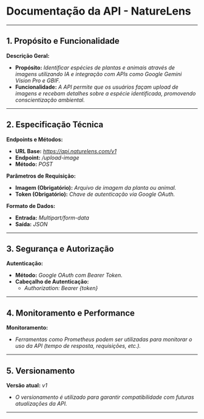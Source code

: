# Documentação da API - NatureLens

---

## 1. Propósito e Funcionalidade

**Descrição Geral:**
- **Propósito:** *Identificar espécies de plantas e animais através de imagens utilizando IA e integração com APIs como Google Gemini Vision Pro e GBIF.*
- **Funcionalidade:** *A API permite que os usuários façam upload de imagens e recebam detalhes sobre a espécie identificada, promovendo conscientização ambiental.*

---

## 2. Especificação Técnica

**Endpoints e Métodos:**
- **URL Base:** *https://api.naturelens.com/v1*
- **Endpoint:** */upload-image*
- **Método:** *POST*

**Parâmetros de Requisição:**
- **Imagem (Obrigatório):** *Arquivo de imagem da planta ou animal.*
- **Token (Obrigatório):** *Chave de autenticação via Google OAuth.*

**Formato de Dados:**
- **Entrada:** *Multipart/form-data*
- **Saída:** *JSON*

---

## 3. Segurança e Autorização

**Autenticação:**
- **Método:** *Google OAuth com Bearer Token.*
- **Cabeçalho de Autenticação:** 
  - *Authorization: Bearer {token}*

---

## 4. Monitoramento e Performance

**Monitoramento:**
- *Ferramentas como Prometheus podem ser utilizadas para monitorar o uso da API (tempo de resposta, requisições, etc.).*

---

## 5. Versionamento

**Versão atual:** *v1*
- *O versionamento é utilizado para garantir compatibilidade com futuras atualizações da API.*

---
